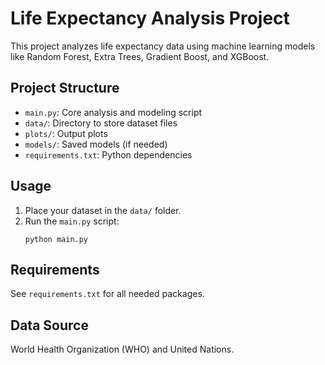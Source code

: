 # Life Expectancy Analysis Project

This project analyzes life expectancy data using machine learning models like Random Forest, Extra Trees, Gradient Boost, and XGBoost.

## Project Structure
- `main.py`: Core analysis and modeling script
- `data/`: Directory to store dataset files
- `plots/`: Output plots
- `models/`: Saved models (if needed)
- `requirements.txt`: Python dependencies

## Usage
1. Place your dataset in the `data/` folder.
2. Run the `main.py` script:
   ```
   python main.py
   ```

## Requirements
See `requirements.txt` for all needed packages.

## Data Source
World Health Organization (WHO) and United Nations.
